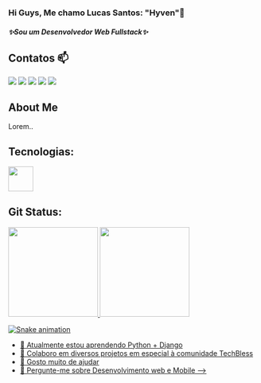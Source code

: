 ### Hi Guys, Me chamo Lucas Santos: "Hyven"👋
##### ✨*Sou um Desenvolvedor Web Fullstack*✨

## Contatos 📫


<div>
<a href="https://discord.gg/AgGRkqtT" target="_blank"> <img loading="lazy" src="https://img.shields.io/badge/Discord-%235865F2.svg?style=for-the-badge&logo=discord&logoColor=white" target="_blank"></a>
<a href="https://www.instagram.com/luska.hz/" target="_blank"><img loading="lazy" src="https://img.shields.io/badge/-Instagram-%23E4405F?style=for-the-badge&logo=instagram&logoColor=white" target="_blank"></a>
<a href="https://www.facebook.com/profile.php?id=100003651565108" target="_blank"><img loading="lazy" src="https://img.shields.io/badge/Facebook-%231877F2.svg?style=for-the-badge&logo=Facebook&logoColor=white" target="_blank"></a>
<a href = "mailto:lucasface99@gmail.com"><img loading="lazy" src="https://img.shields.io/badge/Gmail-D14836?style=for-the-badge&logo=gmail&logoColor=white" target="_blank"></a>
<a href="www.linkedin.com/in/lucas-santos-a35070146" target="_blank"><img loading="lazy" src="https://img.shields.io/badge/-LinkedIn-%230077B5?style=for-the-badge&logo=linkedin&logoColor=white" target="_blank"></a>   
</div>

## About Me

Lorem..

## Tecnologias:
<img src="https://cdn.jsdelivr.net/gh/devicons/devicon@latest/icons/git/git-plain-wordmark.svg" width="50" height="50"/>
  
## Git Status:
<div>
<a href="https://github.com/iluucasz">
<img loading="lazy" height="180em" src="https://github-readme-stats.vercel.app/api/top-langs/?username=iluucasz&layout=compact&langs_count=7&theme=dracula"/>
<img loading="lazy" height="180em" src="https://github-readme-stats.vercel.app/api?username=iluucasz&show_icons=true&theme=dracula&include_all_commits=true&count_private=true"/>
</div>

![Snake animation](https://github.com/iluucasz/iluucasz/blob/output/github-contribution-grid-snake.svg)
          

- 🌱 Atualmente estou aprendendo Python + Django
- 👯 Colaboro em diversos projetos em especial à comunidade TechBless
- 🤔 Gosto muito de ajudar
- 💬 Pergunte-me sobre Desenvolvimento web e Mobile
-->
